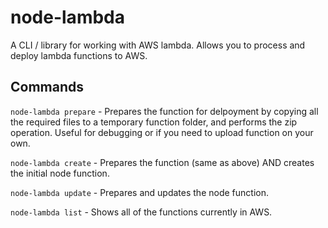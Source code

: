 # node-lambda

A CLI / library for working with AWS lambda. Allows you to process and deploy lambda functions to AWS.

## Commands

`node-lambda prepare` - Prepares the function for delpoyment by copying all the required files to a temporary function folder, and performs the zip operation. Useful for debugging or if you need to upload function on your own.

`node-lambda create` - Prepares the function (same as above) AND creates the initial node function.

`node-lambda update` - Prepares and updates the node function.

`node-lambda list` - Shows all of the functions currently in AWS.


